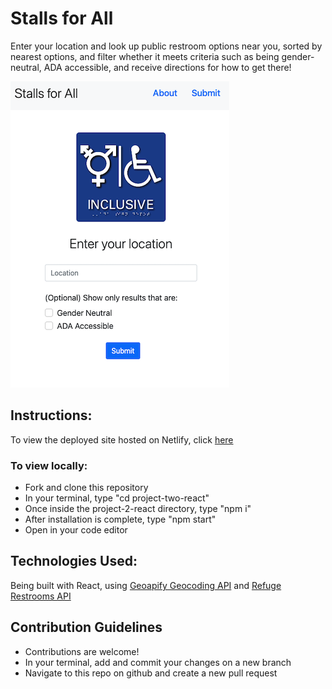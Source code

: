 # Stalls for All
Enter your location and look up public restroom options near you, sorted by nearest options, and filter whether it meets criteria such as being gender-neutral, ADA accessible, and receive directions for how to get there!

![Image of the landing page of the site](/planning/font-page.png)


## Instructions:
To view the deployed site hosted on Netlify, click [here](https://stalls-for-all.netlify.app/)

### To view locally:
- Fork and clone this repository
- In your terminal, type "cd project-two-react"
- Once inside the project-2-react directory, type "npm i"
- After installation is complete, type "npm start"
- Open in your code editor

## Technologies Used:
Being built with React, using [Geoapify Geocoding API](https://www.geoapify.com/geocoding-api ) and [Refuge Restrooms API](https://www.refugerestrooms.org/)

## Contribution Guidelines
- Contributions are welcome! 
- In your terminal, add and commit your changes on a new branch
- Navigate to this repo on github and create a new pull request